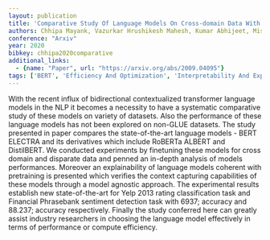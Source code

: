 ```yaml
---
layout: publication
title: 'Comparative Study Of Language Models On Cross-domain Data With Model Agnostic Explainability'
authors: Chhipa Mayank, Vazurkar Hrushikesh Mahesh, Kumar Abhijeet, Mishra Mridul
conference: "Arxiv"
year: 2020
bibkey: chhipa2020comparative
additional_links:
  - {name: "Paper", url: "https://arxiv.org/abs/2009.04095"}
tags: ['BERT', 'Efficiency And Optimization', 'Interpretability And Explainability', 'Model Architecture', 'Pretraining Methods', 'Training Techniques', 'Transformer']
---
```

With the recent influx of bidirectional contextualized transformer language models in the NLP it becomes a necessity to have a systematic comparative study of these models on variety of datasets. Also the performance of these language models has not been explored on non-GLUE datasets. The study presented in paper compares the state-of-the-art language models - BERT ELECTRA and its derivatives which include RoBERTa ALBERT and DistilBERT. We conducted experiments by finetuning these models for cross domain and disparate data and penned an in-depth analysis of models performances. Moreover an explainability of language models coherent with pretraining is presented which verifies the context capturing capabilities of these models through a model agnostic approach. The experimental results establish new state-of-the-art for Yelp 2013 rating classification task and Financial Phrasebank sentiment detection task with 6937; accuracy and 88.237; accuracy respectively. Finally the study conferred here can greatly assist industry researchers in choosing the language model effectively in terms of performance or compute efficiency.
